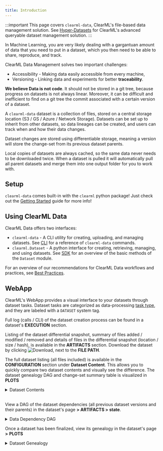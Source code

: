 ```yaml
---
title: Introduction
---
```


:::important
This page covers `clearml-data`, ClearML's file-based data management solution.
See [Hyper-Datasets](../hyperdatasets/overview.md) for ClearML's advanced queryable dataset management solution.
:::

In Machine Learning, you are very likely dealing with a gargantuan amount of data that you need to put in a dataset,
which you then need to be able to share, reproduce, and track.

ClearML Data Management solves two important challenges:
- Accessibility - Making data easily accessible from every machine,
- Versioning - Linking data and experiments for better **traceability**.

**We believe Data is not code**. It should not be stored in a git tree, because progress on datasets is not always linear.
Moreover, it can be difficult and inefficient to find on a git tree the commit associated with a certain version of a dataset.

A `clearml-data` dataset is a collection of files, stored on a central storage location (S3 / GS / Azure / Network Storage).
Datasets can be set up to inherit from other datasets, so data lineages can be created,
and users can track when and how their data changes.

Dataset changes are stored using differentiable storage, meaning a version will store the change-set from its previous dataset parents.

Local copies of datasets are always cached, so the same data never needs to be downloaded twice.
When a dataset is pulled it will automatically pull all parent datasets and merge them into one output folder for you to work with.

## Setup

`clearml-data` comes built-in with the `clearml` python package! Just check out the [Getting Started](../getting_started/ds/ds_first_steps.md) 
guide for more info!

## Using ClearML Data

ClearML Data offers two interfaces:
- `clearml-data` - A CLI utility for creating, uploading, and managing datasets. See [CLI](clearml_data_cli.md) for a reference of `clearml-data` commands.
- `clearml.Dataset` - A python interface for creating, retrieving, managing, and using datasets. See [SDK](clearml_data_sdk.md) for an overview of the basic methods of the `Dataset` module.

For an overview of our recommendations for ClearML Data workflows and practices, see [Best Practices](best_practices.md).

## WebApp 

ClearML's WebApp provides a visual interface to your datasets through dataset tasks. Dataset tasks are categorized 
as data-processing [task type](../fundamentals/task.md#task-types), and they are labeled with a `DATASET` system tag.

Full log (calls / CLI) of the dataset creation process can be found in a dataset's **EXECUTION** section.

Listing of the dataset differential snapshot, summary of files added / modified / removed and details of files in the 
differential snapshot (location / size / hash), is available in the **ARTIFACTS** section. Download the dataset 
by clicking  <img src="/docs/latest/icons/ico-download-json.svg" alt="Download" className="icon size-sm space-sm" />,
next to the **FILE PATH**.

The full dataset listing (all files included) is available in the **CONFIGURATION** section under **Dataset Content**. 
This allows you to quickly compare two dataset contents and visually see the difference.
The dataset genealogy DAG and change-set summary table is visualized in **PLOTS**


<details className="cml-expansion-panel screenshot">
<summary className="cml-expansion-panel-summary">Dataset Contents</summary>
<div className="cml-expansion-panel-content">

![Dataset data WebApp](../img/dataset_data.png)

</div>
</details>

<br/>

View a DAG of the dataset dependencies (all previous dataset versions and their parents) in the dataset's page **> ARTIFACTS > state**.

<details className="cml-expansion-panel screenshot">
<summary className="cml-expansion-panel-summary">Data Dependency DAG</summary>
<div className="cml-expansion-panel-content">

![Dataset state WebApp](../img/dataset_data_state.png)

</div>
</details>


Once a dataset has been finalized, view its genealogy in the dataset's
page **>** **PLOTS**

<details className="cml-expansion-panel screenshot">
<summary className="cml-expansion-panel-summary">Dataset Genealogy</summary>
<div className="cml-expansion-panel-content">

![Dataset genealogy and summary](../img/dataset_genealogy_summary.png)

</div>
</details>





